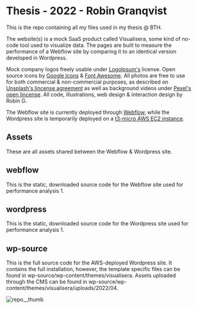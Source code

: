 # Thesis - 2022 - Robin Granqvist

This is the repo containing all my files used in my thesis @ BTH.

The website(s) is a mock SaaS product called Visualisera, some kind of no-code tool used to visualize data. The pages are built to measure the performance of a Webflow site by comparing it to an identical version developed in Wordpress.

Mock company logos freely usable under [LogoIpsum's](https://logoipsum.com/) license. Open source icons by [Google Icons](https://fonts.google.com/icons) & [Font Awesome](https://fontawesome.com/v4/license). All photos are free to use for both commercial & non-commercial purposes, as described on [Unsplash's lincense agreement](https://unsplash.com/license) as well as background videos under [Pexel's open lincense](https://www.pexels.com/sv-se/license). All code, illustrations, web design & interaction design by Robin G.

The Webflow site is currently deployed through [Webflow](https://performance-test-webflow-robin-g.webflow.io/), while the Wordpress site is temporarily deployed on a [t3-micro AWS EC2 instance](http://13.53.139.156/).

## Assets

These are all assets shared between the Webflow & Wordpress site.

## webflow

This is the static, downloaded source code for the Webflow site used for performance analysis 1.

## wordpress

This is the static, downloaded source code for the Wordpress site used for performance analysis 1.

## wp-source

This is the full source code for the AWS-deployed Wordpress site. It contains the full installation, however, the template specific files can be found in wp-source/wp-content/themes/visualisera. Assets uploaded through the CMS can be found in wp-source/wp-content/themes/visualisera/uploads/2022/04.

![repo__thumb](https://user-images.githubusercontent.com/54509721/166127326-3ce75a36-45a9-41a1-bbd6-d7c49b0e25f3.png)
